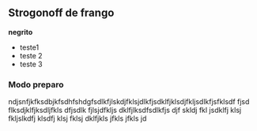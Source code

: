 ## Strogonoff de frango



**negrito**

- teste1
- teste 2
- teste 3

### Modo preparo

ndjsnfjkfksdbjkfsdhfshdgfsdlkfjlskdjfklsjdlkfjsdklfjklsdjfkljsdlkfjsfklsdf fjsd flksdjklfjksdljfkls dfjsdlk fjlsjdfkljs dklfjlksdfsdlkfjs djf skldj fkl jsdklfj klsj fkljslkdfj klsdfj klsj fklsj dklfjkls jfkls jfkls jd
